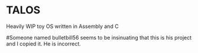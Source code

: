 # TALOS
Heavily WIP toy OS written in Assembly and C

#Someone named bulletbill56 seems to be insinuating that this is his project and I copied it. He is incorrect.
